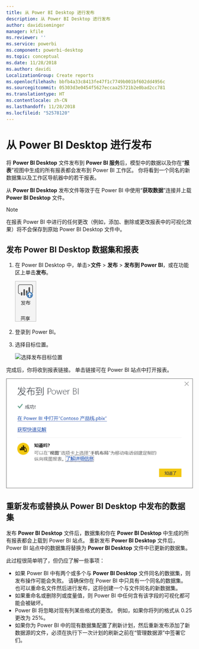 ```yaml
---
title: 从 Power BI Desktop 进行发布
description: 从 Power BI Desktop 进行发布
author: davidiseminger
manager: kfile
ms.reviewer: ''
ms.service: powerbi
ms.component: powerbi-desktop
ms.topic: conceptual
ms.date: 11/28/2018
ms.author: davidi
LocalizationGroup: Create reports
ms.openlocfilehash: bbfb4a33c8413fe47f1c7749b001bf602dd4956c
ms.sourcegitcommit: 05303d3e0454f5627eccaa25721b2e0bad2cc781
ms.translationtype: HT
ms.contentlocale: zh-CN
ms.lasthandoff: 11/28/2018
ms.locfileid: "52578120"
---
```

# <a name="publish-from-power-bi-desktop"></a>从 Power BI Desktop 进行发布
将 **Power BI Desktop** 文件发布到 **Power BI 服务**后，模型中的数据以及你在“**报表**”视图中生成的所有报表都会发布到 Power BI 工作区。 你将看到一个同名的新数据集以及工作区导航器中的若干报表。

从 **Power BI Desktop** 发布文件等效于在 Power BI 中使用“**获取数据**”连接并上载 **Power BI Desktop** 文件。

> [!NOTE]
> 在报表 Power BI 中进行的任何更改（例如，添加、删除或更改报表中的可视化效果）将不会保存到原始 Power BI Desktop 文件中。
> 
> 

## <a name="to-publish-a-power-bi-desktop-dataset-and-reports"></a>发布 Power BI Desktop 数据集和报表
1. 在 Power BI Desktop 中，单击\>**文件** \> **发布** \> **发布到 Power BI**，或在功能区上单击**发布**。  

   ![“发布”按钮](media/desktop-upload-desktop-files/pbid_publish_publishbutton.png)

2. 登录到 Power BI。
3. 选择目标位置。

   ![选择发布目标位置](media/desktop-upload-desktop-files/pbid_publish_select_destination.png)

完成后，你将收到报表链接。 单击链接可在 Power BI 站点中打开报表。

![发布成功对话框](media/desktop-upload-desktop-files/pbid_publish_success.png)

## <a name="re-publish-or-replace-a-dataset-published-from-power-bi-desktop"></a>重新发布或替换从 Power BI Desktop 中发布的数据集
发布 **Power BI Desktop** 文件后，数据集和你在 **Power BI Desktop** 中生成的所有报表都会上载到 Power BI 站点。 重新发布 **Power BI Desktop** 文件后，Power BI 站点中的数据集将替换为 **Power BI Desktop** 文件中已更新的数据集。

此过程很简单明了，但仍应了解一些事项：

* 如果 Power BI 中有两个或多个与 **Power BI Desktop** 文件同名的数据集，则发布操作可能会失败。 请确保你在 Power BI 中只具有一个同名的数据集。 也可以重命名文件然后进行发布，这将创建一个与文件同名的新数据集。
* 如果重命名或删除列或度量值，则 Power BI 中任何含有该字段的可视化都可能会被破坏。 
* Power BI 将忽略对现有列某些格式的更改。 例如，如果你将列的格式从 0.25 更改为 25%。
* 如果你为 Power BI 中的现有数据集配置了刷新计划，然后重新发布添加了新数据源的文件，必须在执行下一次计划的刷新之前在“管理数据源”中签署它们。

